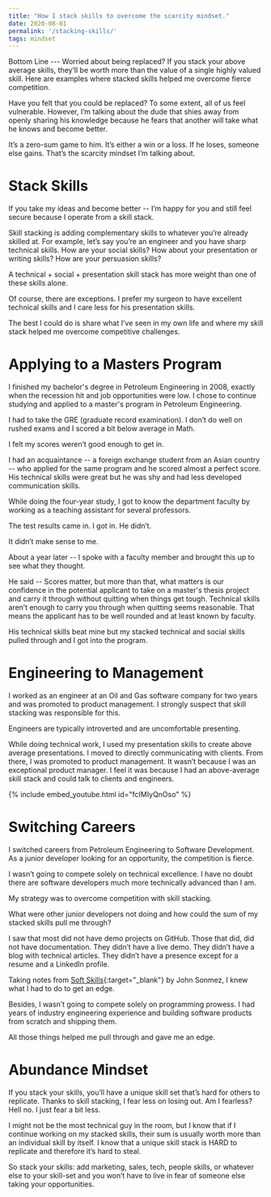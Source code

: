 ```yaml
---
title: "How I stack skills to overcome the scarcity mindset."
date: 2020-08-01
permalink: '/stacking-skills/'
tags: mindset
---
```


Bottom Line --- Worried about being replaced? If you stack your above average skills, they’ll be worth more than the value of a single highly valued skill. Here are examples where stacked skills helped me overcome fierce competition.

Have you felt that you could be replaced? To some extent, all of us feel vulnerable. However, I’m talking about the dude that shies away from openly sharing his knowledge because he fears that another will take what he knows and become better.

It’s a zero-sum game to him. It’s either a win or a loss. If he loses, someone else gains. That’s the scarcity mindset I’m talking about.

# Stack Skills

If you take my ideas and become better -- I’m happy for you and still feel secure because I operate from a skill stack.

Skill stacking is adding complementary skills to whatever you’re already skilled at. For example, let’s say you’re an engineer and you have sharp technical skills. How are your social skills? How about your presentation or writing skills? How are your persuasion skills?

A technical + social + presentation skill stack has more weight than one of these skills alone.

Of course, there are exceptions. I prefer my surgeon to have excellent technical skills and I care less for his presentation skills.

The best I could do is share what I’ve seen in my own life and where my skill stack helped me overcome competitive challenges.

# Applying to a Masters Program

I finished my bachelor's degree in Petroleum Engineering in 2008, exactly when the recession hit and job opportunities were low. I chose to continue studying and applied to a master's program in Petroleum Engineering.

I had to take the GRE (graduate record examination). I don’t do well on rushed exams and I scored a bit below average in Math.

I felt my scores weren’t good enough to get in.

I had an acquaintance -- a foreign exchange student from an Asian country -- who applied for the same program and he scored almost a perfect score. His technical skills were great but he was shy and had less developed communication skills.

While doing the four-year study, I got to know the department faculty by working as a teaching assistant for several professors.

The test results came in. I got in. He didn’t.

It didn’t make sense to me.

About a year later -- I spoke with a faculty member and brought this up to see what they thought.

He said -- Scores matter, but more than that, what matters is our confidence in the potential applicant to take on a master's thesis project and carry it through without quitting when things get tough. Technical skills aren’t enough to carry you through when quitting seems reasonable. That means the applicant has to be well rounded and at least known by faculty.

His technical skills beat mine but my stacked technical and social skills pulled through and I got into the program.

# Engineering to Management

I worked as an engineer at an Oil and Gas software company for two years and was promoted to product management. I strongly suspect that skill stacking was responsible for this.

Engineers are typically introverted and are uncomfortable presenting.

While doing technical work, I used my presentation skills to create above average presentations. I moved to directly communicating with clients. From there, I was promoted to product management. It wasn’t because I was an exceptional product manager. I feel it was because I had an above-average skill stack and could talk to clients and engineers.

{% include embed_youtube.html id="fcIMIyQnOso" %}

# Switching Careers

I switched careers from Petroleum Engineering to Software Development. As a junior developer looking for an opportunity, the competition is fierce.

I wasn’t going to compete solely on technical excellence. I have no doubt there are software developers much more technically advanced than I am.

My strategy was to overcome competition with skill stacking.

What were other junior developers not doing and how could the sum of my stacked skills pull me through?

I saw that most did not have demo projects on GitHub. Those that did, did not have documentation. They didn’t have a live demo. They didn’t have a blog with technical articles. They didn’t have a presence except for a resume and a LinkedIn profile.

Taking notes from [Soft Skills](https://www.amazon.com/Soft-Skills-software-developers-manual/dp/1617292397){:target="_blank"} by John Sonmez, I knew what I had to do to get an edge.

Besides, I wasn’t going to compete solely on programming prowess. I had years of industry engineering experience and building software products from scratch and shipping them.

All those things helped me pull through and gave me an edge.

# Abundance Mindset

If you stack your skills, you’ll have a unique skill set that’s hard for others to replicate. Thanks to skill stacking, I fear less on losing out. Am I fearless? Hell no. I just fear a bit less.

I might not be the most technical guy in the room, but I know that if I continue working on my stacked skills, their sum is usually worth more than an individual skill by itself. I know that a unique skill stack is HARD to replicate and therefore it’s hard to steal.

So stack your skills: add marketing, sales, tech, people skills, or whatever else to your skill-set and you won’t have to live in fear of someone else taking your opportunities.
